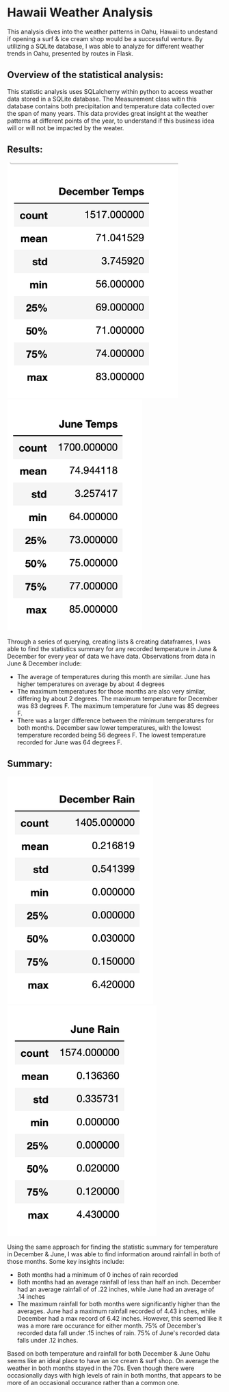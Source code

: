 # Hawaii Weather Analysis
This analysis dives into the weather patterns in Oahu, Hawaii to undestand if opening a surf & ice cream shop would be a successful venture. By utilizing a SQLite database, I was able to analyze for different weather trends in Oahu, presented by routes in Flask. 

## Overview of the statistical analysis:

This statistic analysis uses SQLalchemy within python to access weather data stored in a SQLite database. The Measurement class witin this database contains both precipitation and temperature data collected over the span of many years. This data provides great insight at the weather patterns at different points of the year, to understand if this business idea will or will not be impacted by the weater. 

## Results:

![December_temps](Resources/December_temps.png)  ![June_Temps](Resources/June_Temps.png)

Through a series of querying, creating lists & creating dataframes, I was able to find the statistics summary for any recorded temperature in June & December for every year of data we have data. Observations from data in June & December include: 
* The average of temperatures during this month are similar. June has higher temperatures on average by about 4 degrees
* The maximum temperatures for those months are also very similar, differing by about 2 degrees. The maximum temperature for December was 83 degrees F. The maximum temperature for June was 85 degrees F. 
* There was a larger difference between the minimum temperatures for both months. December saw lower temperatures, with the lowest temperature recorded being 56 degrees F. The lowest temperature recorded for June was 64 degrees F. 

## Summary:

![dec_rain_summary](Resources/dec_rain_summary.png)  ![June_rain_summary](Resources/June_rain_summary.png)

Using the same approach for finding the statistic summary for temperature in December & June, I was able to find information around rainfall in both of those months. Some key insights include: 
* Both months had a minimum of 0 inches of rain recorded 
* Both months had an average rainfall of less than half an inch. December had an average rainfall of of .22 inches, while June had an average of .14 inches
* The maximum rainfall for both months were significantly higher than the averages. June had a maximum rainfall recorded of 4.43 inches, while December had a max record of 6.42 inches. However, this seemed like it was a more rare occurance for either month. 75% of December's recorded data fall under .15 inches of rain. 75% of June's recorded data falls under .12 inches. 

Based on both temperature and rainfall for both December & June Oahu seems like an ideal place to have an ice cream & surf shop. On average the weather in both months stayed in the 70s. Even though there were occasionally days with high levels of rain in both months, that appears to be more of an occasional occurance rather than a common one. 
